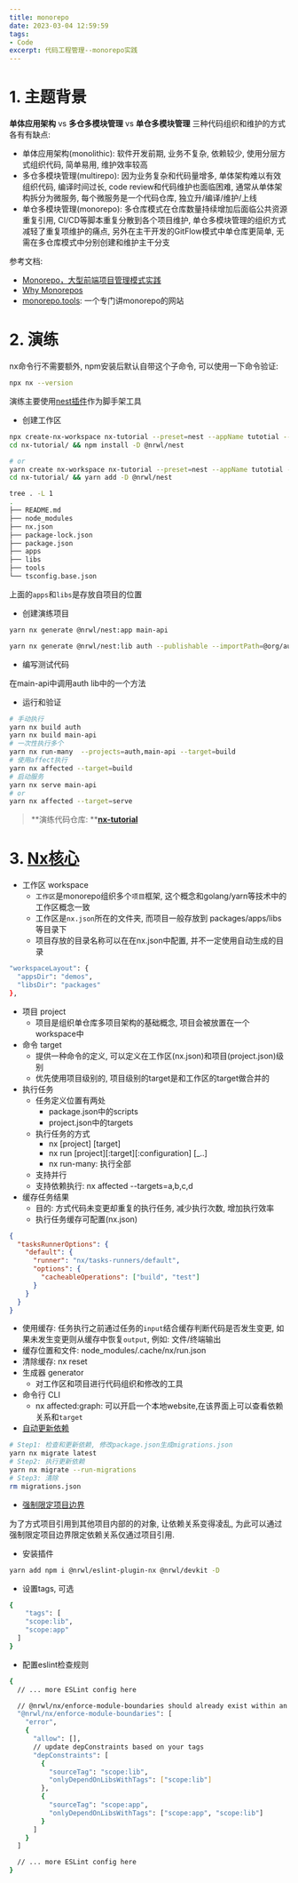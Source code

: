 ```yaml
---
title: monorepo
date: 2023-03-04 12:59:59
tags: 
- Code
excerpt: 代码工程管理--monorepo实践
---
```


# 1. 主题背景

**单体应用架构** vs **多仓多模块管理** vs **单仓多模块管理** 三种代码组织和维护的方式各有有缺点:

- 单体应用架构(monolithic): 软件开发前期, 业务不复杂, 依赖较少, 使用分层方式组织代码,  简单易用, 维护效率较高
- 多仓多模块管理(multirepo): 因为业务复杂和代码量增多, 单体架构难以有效组织代码, 编译时间过长, code review和代码维护也面临困难, 通常从单体架构拆分为微服务, 每个微服务是一个代码仓库, 独立升/编译/维护/上线
- 单仓多模块管理(monorepo): 多仓库模式在仓库数量持续增加后面临公共资源重复引用, CI/CD等脚本重复分散到各个项目维护, 单仓多模块管理的组织方式减轻了重复项维护的痛点, 另外在主干开发的GitFlow模式中单仓库更简单, 无需在多仓库模式中分别创建和维护主干分支

参考文档:

- [Monorepo，大型前端项目管理模式实践](https://developer.aliyun.com/article/1067018)
- [Why Monorepos](https://nx.dev/more-concepts/why-monorepos#monorepos)
- [monorepo.tools](https://monorepo.tools/): 一个专门讲monorepo的网站

# 2. 演练

nx命令行不需要额外, npm安装后默认自带这个子命令, 可以使用一下命令验证:
```bash
npx nx --version
```
演练主要使用[nest插件](https://nx.dev/packages/nest/documents/overview)作为脚手架工具

- 创建工作区
```bash
npx create-nx-workspace nx-tutorial --preset=nest --appName tutotial --nxCloud false
cd nx-tutorial/ && npm install -D @nrwl/nest

# or
yarn create nx-workspace nx-tutorial --preset=nest --appName tutotial --nxCloud false
cd nx-tutorial/ && yarn add -D @nrwl/nest

tree . -L 1
.
├── README.md
├── node_modules
├── nx.json
├── package-lock.json
├── package.json
├── apps
├── libs
├── tools
└── tsconfig.base.json
```
上面的`apps`和`libs`是存放自项目的位置

- 创建演练项目
```bash
yarn nx generate @nrwl/nest:app main-api

yarn nx generate @nrwl/nest:lib auth --publishable --importPath=@org/auth --buildable

```

- 编写测试代码

在main-api中调用auth lib中的一个方法

- 运行和验证
```bash
# 手动执行
yarn nx build auth
yarn nx build main-api
# 一次性执行多个
yarn nx run-many  --projects=auth,main-api --target=build
# 使用affect执行
yarn nx affected --target=build
# 启动服务
yarn nx serve main-api
# or
yarn nx affected --target=serve

```

  > **演练代码仓库: **[**nx-tutorial**](https://github.com/nnsay/nx-tutorial)

# 3. [Nx核心](https://nx.dev/core-features)

- 工作区 workspace
   - `工作区`是monorepo组织多个`项目`框架, 这个概念和golang/yarn等技术中的工作区概念一致
   - 工作区是`nx.json`所在的文件夹, 而项目一般存放到 packages/apps/libs等目录下
   - 项目存放的目录名称可以在在nx.json中配置, 并不一定使用自动生成的目录
```bash
"workspaceLayout": {
  "appsDir": "demos",
  "libsDir": "packages"
},
```

- 项目 project
   - 项目是组织单仓库多项目架构的基础概念, 项目会被放置在一个workspace中
- 命令 target
   - 提供一种命令的定义, 可以定义在工作区(nx.json)和项目(project.json)级别
   - 优先使用项目级别的, 项目级别的target是和工作区的target做合并的
- 执行任务
   - 任务定义位置有两处
      - package.json中的scripts
      - project.json中的targets
   - 执行任务的方式
      - nx [project] [target]
      - nx run [project][:target][:configuration] [_..]
      - nx run-many: 执行全部
   - 支持并行
   - 支持依赖执行: nx affected --targets=a,b,c,d
- 缓存任务结果
   - 目的: 方式代码未变更却重复的执行任务, 减少执行次数, 增加执行效率
   - 执行任务缓存可配置(nx.json)
```json
{
  "tasksRunnerOptions": {
    "default": {
      "runner": "nx/tasks-runners/default",
      "options": {
        "cacheableOperations": ["build", "test"]
      }
    }
  }
}
```

   - 使用缓存: 任务执行之前通过任务的`input`结合缓存判断代码是否发生变更, 如果未发生变更则从缓存中恢复`output`, 例如: 文件/终端输出
   - 缓存位置和文件: node_modules/.cache/nx/run.json
   - 清除缓存: nx reset
- 生成器 generator
   - 对工作区和项目进行代码组织和修改的工具
- 命令行 CLI
   - nx affected:graph: 可以开启一个本地website,在该界面上可以查看依赖关系和`target`
- [自动更新依赖](https://nx.dev/core-features/enforce-project-boundaries)
```bash
# Step1: 检查和更新依赖, 修改package.json生成migrations.json
yarn nx migrate latest
# Step2: 执行更新依赖
yarn nx migrate --run-migrations
# Step3: 清除
rm migrations.json
```

- [强制限定项目边界](https://nx.dev/core-features/enforce-project-boundaries)

为了方式项目引用到其他项目内部的的对象, 让依赖关系变得凌乱, 为此可以通过强制限定项目边界限定依赖关系仅通过项目引用.

   - 安装插件
```bash
yarn add npm i @nrwl/eslint-plugin-nx @nrwl/devkit -D
```

   - 设置tags, 可选
```bash
{
	"tags": [
    "scope:lib",
    "scope:app"
  ]
}
```

   - 配置eslint检查规则
```bash
{
  // ... more ESLint config here

  // @nrwl/nx/enforce-module-boundaries should already exist within an "overrides" block using `"files": ["*.ts", "*.tsx", "*.js", "*.jsx",]`
  "@nrwl/nx/enforce-module-boundaries": [
    "error",
    {
      "allow": [],
      // update depConstraints based on your tags
      "depConstraints": [
        {
          "sourceTag": "scope:lib",
          "onlyDependOnLibsWithTags": ["scope:lib"]
        },
        {
          "sourceTag": "scope:app",
          "onlyDependOnLibsWithTags": ["scope:app", "scope:lib"]
        }
      ]
    }
  ]

  // ... more ESLint config here
}
```

